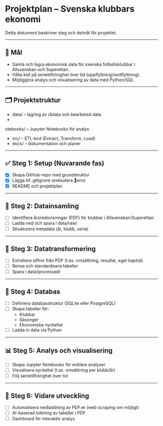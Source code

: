 ﻿# Projektplan – Svenska klubbars ekonomi

Detta dokument beskriver steg och delmål för projektet.

---

## 🎯 Mål
- Samla och lagra ekonomisk data för svenska fotbollsklubbar i Allsvenskan och Superettan.
- Hålla koll på serietillhörighet över tid (uppflyttning/nedflyttning).
- Möjliggöra analys och visualisering av data med Python/SQL.

---

## 🗂️ Projektstruktur
- data/ – lagring av rådata och bearbetad data
- 
otebooks/ – Jupyter Notebooks för analys
- src/ – ETL-kod (Extract, Transform, Load)
- docs/ – dokumentation och planer

---

## ✅ Steg 1: Setup (Nuvarande fas)
- [x] Skapa GitHub-repo med grundstruktur
- [x] Lägga till .gitignore (exkludera env)
- [x] README och projektplan

---

## 🔄 Steg 2: Datainsamling
- [ ] Identifiera årsredovisningar (PDF) för klubbar i Allsvenskan/Superettan
- [ ] Ladda ned och spara i data/raw/
- [ ] Strukturera metadata (år, klubb, serie)

---

## 🧹 Steg 3: Datatransformering
- [ ] Extrahera siffror från PDF (t.ex. omsättning, resultat, eget kapital)
- [ ] Rensa och standardisera tabeller
- [ ] Spara i data/processed/

---

## 💾 Steg 4: Databas
- [ ] Definiera databasstruktur (SQLite eller PostgreSQL)
- [ ] Skapa tabeller för:
  - Klubbar
  - Säsonger
  - Ekonomiska nyckeltal
- [ ] Ladda in data via Python

---

## 📊 Steg 5: Analys och visualisering
- [ ] Skapa Jupyter Notebooks för enklare analyser
- [ ] Visualisera nyckeltal (t.ex. omsättning per klubb/år)
- [ ] Följ serietillhörighet över tid

---

## 🚀 Steg 6: Vidare utveckling
- [ ] Automatisera nedladdning av PDF:er (web scraping om möjligt)
- [ ] AI-baserad tolkning av tabeller i PDF
- [ ] Dashboard för interaktiv analys
